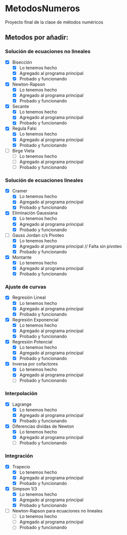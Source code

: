 # MetodosNumeros
Proyecto final de la clase de métodos numéricos

## Metodos por añadir:

### Solución de ecuaciones no lineales
- [X] Bisección
    * [X] Lo tenemos hecho
    * [X] Agregado al programa principal
    * [X] Probado y funcionando

- [X] Newton-Rapson
    * [X] Lo tenemos hecho
    * [X] Agregado al programa principal
    * [X] Probado y funcionando

- [X] Secante
    * [X] Lo tenemos hecho
    * [X] Agregado al programa principal
    * [X] Probado y funcionando

- [X] Regula Falsi
    * [X] Lo tenemos hecho
    * [X] Agregado al programa principal
    * [X] Probado y funcionando

- [ ] Birge Vieta
    * [ ] Lo tenemos hecho
    * [ ] Agregado al programa principal
    * [ ] Probado y funcionando

### Solución de ecuaciones lineales
- [X] Cramer
    * [X] Lo tenemos hecho
    * [X] Agregado al programa principal
    * [X] Probado y funcionando

- [X] Eliminación Gaussiana
    * [X] Lo tenemos hecho
    * [X] Agregado al programa principal
    * [X] Probado y funcionando

- [ ] Gauss Jordan c/s Pivoteo
    * [X] Lo tenemos hecho
    * [X] Agregado al programa principal // Falta sin pivoteo
    * [X] Probado y funcionando

- [X] Montante
    * [X] Lo tenemos hecho
    * [X] Agregado al programa principal
    * [X] Probado y funcionando

### Ajuste de curvas
- [X] Regresión Lineal
    * [X] Lo tenemos hecho
    * [X] Agregado al programa principal
    * [X] Probado y funcionando

- [X] Regresión Exponencial
    * [X] Lo tenemos hecho
    * [X] Agregado al programa principal
    * [X] Probado y funcionando

- [X] Regresión Potencial
    * [X] Lo tenemos hecho
    * [X] Agregado al programa principal
    * [X] Probado y funcionando

- [X] Inversa por cofactores
    * [X] Lo tenemos hecho
    * [X] Agregado al programa principal
    * [ ] Probado y funcionando

### Interpolación
- [X] Lagrange
    * [X] Lo tenemos hecho
    * [X] Agregado al programa principal
    * [X] Probado y funcionando

- [X] Diferencias dividas de Newton
    * [X] Lo tenemos hecho
    * [X] Agregado al programa principal
    * [ ] Probado y funcionando

### Integración
- [X] Trapecio
    * [X] Lo tenemos hecho
    * [X] Agregado al programa principal
    * [X] Probado y funcionando

- [X] Simpson 1/3
    * [X] Lo tenemos hecho
    * [X] Agregado al programa principal
    * [X] Probado y funcionando

- [ ] Newton-Rapson para ecuaciones no lineales
    * [ ] Lo tenemos hecho
    * [ ] Agregado al programa principal
    * [ ] Probado y funcionando
